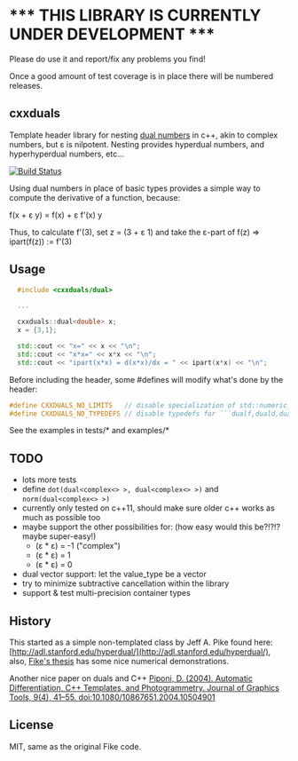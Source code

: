 # *** THIS LIBRARY IS CURRENTLY UNDER DEVELOPMENT ***
Please do use it and report/fix any problems you find!

Once a good amount of test coverage is in place there will be numbered releases.

## cxxduals
Template header library for nesting [dual numbers](http://en.wikipedia.org/wiki/Dual_number) in c++, akin to complex numbers, but &epsilon; is nilpotent.  Nesting provides hyperdual numbers, and hyperhyperdual numbers, etc...

[![Build Status](https://api.travis-ci.org/tesch1/cxxduals.svg?branch=master)](http://travis-ci.org/tesch1/cxxduals)

Using dual numbers in place of basic types provides a simple way to compute the derivative of a function, because:

f(x + &epsilon; y) = f(x) + &epsilon; f'(x) y

Thus, to calculate f'(3), set z = (3 + &epsilon; 1) and take the &epsilon;-part of f(z) => ipart(f(z)) := f'(3)

## Usage

```cpp
  #include <cxxduals/dual>

  ...

  cxxduals::dual<double> x;
  x = {3,1};

  std::cout << "x=" << x << "\n";
  std::cout << "x*x=" << x*x << "\n";
  std::cout << "ipart(x*x) = d(x*x)/dx = " << ipart(x*x) << "\n";
```

Before including the header, some #defines will modify what's done by the header:
```cpp
#define CXXDUALS_NO_LIMITS   // disable specialization of std::numeric_limits<> for the ```dualf,duald...``` types
#define CXXDUALS_NO_TYPEDEFS // disable typedefs for ```dualf,duald,dualld,dualcf,dualcd,dualcld```
```

See the examples in tests/* and examples/*

## TODO
- lots more tests
- define ```dot(dual<complex<> >, dual<complex<> >)``` and ```norm(dual<complex<> >)```
- currently only tested on c++11, should make sure older c++ works as much as possible too
- maybe support the other possibilities for: (how easy would this be?!?!? maybe super-easy!)
  - (&epsilon; * &epsilon;) = -1  ("complex")
  - (&epsilon; * &epsilon;) = 1
  - (&epsilon; * &epsilon;) = 0
- dual vector support: let the value_type be a vector
- try to minimize subtractive cancellation within the library
- support & test multi-precision container types

## History
This started as a simple non-templated class by Jeff A. Pike found here: 
[http://adl.stanford.edu/hyperdual/](http://adl.stanford.edu/hyperdual/), also, 
[Fike's thesis](http://purl.stanford.edu/jw107zn5044) has some nice numerical demonstrations.

Another nice paper on duals and C++ [Piponi, D. (2004). Automatic Differentiation, C++ Templates, and Photogrammetry. Journal of Graphics Tools, 9(4), 41–55. doi:10.1080/10867651.2004.10504901](http://citeseerx.ist.psu.edu/viewdoc/download?doi=10.1.1.89.7749&rep=rep1&type=pdf)

## License
MIT, same as the original Fike code.

